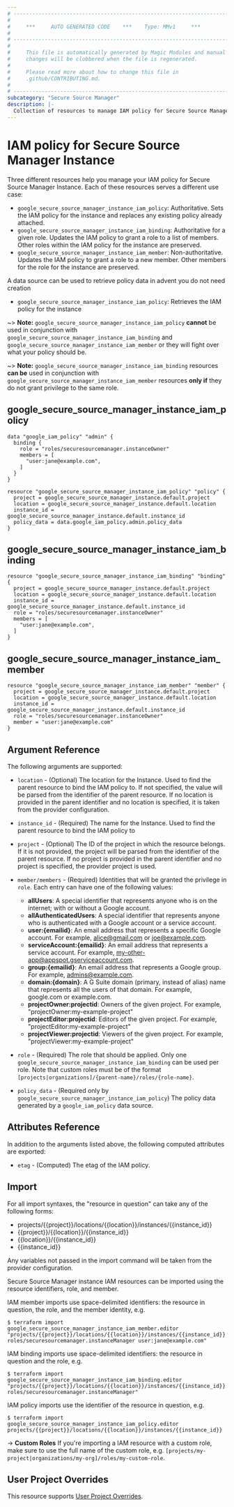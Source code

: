 ```yaml
---
# ----------------------------------------------------------------------------
#
#     ***     AUTO GENERATED CODE    ***    Type: MMv1     ***
#
# ----------------------------------------------------------------------------
#
#     This file is automatically generated by Magic Modules and manual
#     changes will be clobbered when the file is regenerated.
#
#     Please read more about how to change this file in
#     .github/CONTRIBUTING.md.
#
# ----------------------------------------------------------------------------
subcategory: "Secure Source Manager"
description: |-
  Collection of resources to manage IAM policy for Secure Source Manager Instance
---
```


# IAM policy for Secure Source Manager Instance
Three different resources help you manage your IAM policy for Secure Source Manager Instance. Each of these resources serves a different use case:

* `google_secure_source_manager_instance_iam_policy`: Authoritative. Sets the IAM policy for the instance and replaces any existing policy already attached.
* `google_secure_source_manager_instance_iam_binding`: Authoritative for a given role. Updates the IAM policy to grant a role to a list of members. Other roles within the IAM policy for the instance are preserved.
* `google_secure_source_manager_instance_iam_member`: Non-authoritative. Updates the IAM policy to grant a role to a new member. Other members for the role for the instance are preserved.

A data source can be used to retrieve policy data in advent you do not need creation

* `google_secure_source_manager_instance_iam_policy`: Retrieves the IAM policy for the instance

~> **Note:** `google_secure_source_manager_instance_iam_policy` **cannot** be used in conjunction with `google_secure_source_manager_instance_iam_binding` and `google_secure_source_manager_instance_iam_member` or they will fight over what your policy should be.

~> **Note:** `google_secure_source_manager_instance_iam_binding` resources **can be** used in conjunction with `google_secure_source_manager_instance_iam_member` resources **only if** they do not grant privilege to the same role.



## google_secure_source_manager_instance_iam_policy

```hcl
data "google_iam_policy" "admin" {
  binding {
    role = "roles/securesourcemanager.instanceOwner"
    members = [
      "user:jane@example.com",
    ]
  }
}

resource "google_secure_source_manager_instance_iam_policy" "policy" {
  project = google_secure_source_manager_instance.default.project
  location = google_secure_source_manager_instance.default.location
  instance_id = google_secure_source_manager_instance.default.instance_id
  policy_data = data.google_iam_policy.admin.policy_data
}
```

## google_secure_source_manager_instance_iam_binding

```hcl
resource "google_secure_source_manager_instance_iam_binding" "binding" {
  project = google_secure_source_manager_instance.default.project
  location = google_secure_source_manager_instance.default.location
  instance_id = google_secure_source_manager_instance.default.instance_id
  role = "roles/securesourcemanager.instanceOwner"
  members = [
    "user:jane@example.com",
  ]
}
```

## google_secure_source_manager_instance_iam_member

```hcl
resource "google_secure_source_manager_instance_iam_member" "member" {
  project = google_secure_source_manager_instance.default.project
  location = google_secure_source_manager_instance.default.location
  instance_id = google_secure_source_manager_instance.default.instance_id
  role = "roles/securesourcemanager.instanceOwner"
  member = "user:jane@example.com"
}
```


## Argument Reference

The following arguments are supported:

* `location` - (Optional) The location for the Instance.
 Used to find the parent resource to bind the IAM policy to. If not specified,
  the value will be parsed from the identifier of the parent resource. If no location is provided in the parent identifier and no
  location is specified, it is taken from the provider configuration.
* `instance_id` - (Required) The name for the Instance.
 Used to find the parent resource to bind the IAM policy to

* `project` - (Optional) The ID of the project in which the resource belongs.
    If it is not provided, the project will be parsed from the identifier of the parent resource. If no project is provided in the parent identifier and no project is specified, the provider project is used.

* `member/members` - (Required) Identities that will be granted the privilege in `role`.
  Each entry can have one of the following values:
  * **allUsers**: A special identifier that represents anyone who is on the internet; with or without a Google account.
  * **allAuthenticatedUsers**: A special identifier that represents anyone who is authenticated with a Google account or a service account.
  * **user:{emailid}**: An email address that represents a specific Google account. For example, alice@gmail.com or joe@example.com.
  * **serviceAccount:{emailid}**: An email address that represents a service account. For example, my-other-app@appspot.gserviceaccount.com.
  * **group:{emailid}**: An email address that represents a Google group. For example, admins@example.com.
  * **domain:{domain}**: A G Suite domain (primary, instead of alias) name that represents all the users of that domain. For example, google.com or example.com.
  * **projectOwner:projectid**: Owners of the given project. For example, "projectOwner:my-example-project"
  * **projectEditor:projectid**: Editors of the given project. For example, "projectEditor:my-example-project"
  * **projectViewer:projectid**: Viewers of the given project. For example, "projectViewer:my-example-project"

* `role` - (Required) The role that should be applied. Only one
    `google_secure_source_manager_instance_iam_binding` can be used per role. Note that custom roles must be of the format
    `[projects|organizations]/{parent-name}/roles/{role-name}`.

* `policy_data` - (Required only by `google_secure_source_manager_instance_iam_policy`) The policy data generated by
  a `google_iam_policy` data source.

## Attributes Reference

In addition to the arguments listed above, the following computed attributes are
exported:

* `etag` - (Computed) The etag of the IAM policy.

## Import

For all import syntaxes, the "resource in question" can take any of the following forms:

* projects/{{project}}/locations/{{location}}/instances/{{instance_id}}
* {{project}}/{{location}}/{{instance_id}}
* {{location}}/{{instance_id}}
* {{instance_id}}

Any variables not passed in the import command will be taken from the provider configuration.

Secure Source Manager instance IAM resources can be imported using the resource identifiers, role, and member.

IAM member imports use space-delimited identifiers: the resource in question, the role, and the member identity, e.g.
```
$ terraform import google_secure_source_manager_instance_iam_member.editor "projects/{{project}}/locations/{{location}}/instances/{{instance_id}} roles/securesourcemanager.instanceManager user:jane@example.com"
```

IAM binding imports use space-delimited identifiers: the resource in question and the role, e.g.
```
$ terraform import google_secure_source_manager_instance_iam_binding.editor "projects/{{project}}/locations/{{location}}/instances/{{instance_id}} roles/securesourcemanager.instanceManager"
```

IAM policy imports use the identifier of the resource in question, e.g.
```
$ terraform import google_secure_source_manager_instance_iam_policy.editor projects/{{project}}/locations/{{location}}/instances/{{instance_id}}
```

-> **Custom Roles** If you're importing a IAM resource with a custom role, make sure to use the
 full name of the custom role, e.g. `[projects/my-project|organizations/my-org]/roles/my-custom-role`.

## User Project Overrides

This resource supports [User Project Overrides](https://registry.terraform.io/providers/hashicorp/google/latest/docs/guides/provider_reference#user_project_override).
